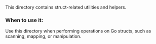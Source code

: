 This directory contains struct-related utilities and helpers.

### When to use it:
Use this directory when performing operations on Go structs, such as scanning, mapping, or manipulation.